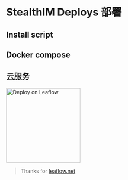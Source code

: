 # StealthIM Deploys 部署

## Install script

## Docker compose

## 云服务

[<img src="https://leaflow.net/assets/deploy.now.svg" width="200px" alt="Deploy on Leaflow">](https://leaflow.net/apply?url=https%3A%2F%2Fraw.githubusercontent.com%2FStealthIM%2FDeploys%2Frefs%2Fheads%2Fmain%2Fleaflow.net%2Frun.yml)

> Thanks for [leaflow.net](https://leaflow.net)

